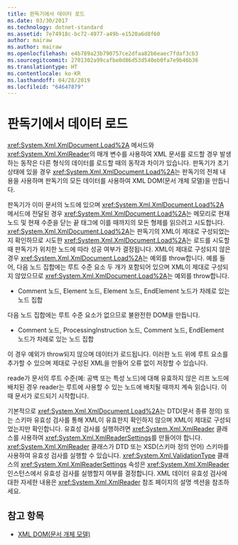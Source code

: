 ```yaml
---
title: 판독기에서 데이터 로드
ms.date: 03/30/2017
ms.technology: dotnet-standard
ms.assetid: 7e74918c-bc72-4977-a49b-e1520a6d8f60
author: mairaw
ms.author: mairaw
ms.openlocfilehash: e4b789a23b790757ce2dfaa82b6eaec7fdaf3cb3
ms.sourcegitcommit: 2701302a99cafbe0d86d53d540eb0fa7e9b46b36
ms.translationtype: HT
ms.contentlocale: ko-KR
ms.lasthandoff: 04/28/2019
ms.locfileid: "64647879"
---
```

# <a name="load-data-from-a-reader"></a>판독기에서 데이터 로드
<xref:System.Xml.XmlDocument.Load%2A> 메서드와 <xref:System.Xml.XmlReader>의 매개 변수를 사용하여 XML 문서를 로드할 경우 발생하는 동작은 다른 형식의 데이터를 로드할 때의 동작과 차이가 있습니다. 판독기가 초기 상태에 있을 경우 <xref:System.Xml.XmlDocument.Load%2A>는 판독기의 전체 내용을 사용하며 판독기의 모든 데이터를 사용하여 XML DOM(문서 개체 모델)을 만듭니다.  
  
 판독기가 이미 문서의 노드에 있으며 <xref:System.Xml.XmlDocument.Load%2A> 메서드에 전달된 경우 <xref:System.Xml.XmlDocument.Load%2A>는 메모리로 현재 노드 및 현재 수준을 닫는 끝 태그에 이를 때까지의 모든 형제를 읽으려고 시도합니다. <xref:System.Xml.XmlDocument.Load%2A>는 판독기의 XML이 제대로 구성되었는지 확인하므로 시도한 <xref:System.Xml.XmlDocument.Load%2A>는 로드를 시도할 때 판독기가 위치한 노드에 따라 성공 여부가 결정됩니다. XML이 제대로 구성되지 않은 경우 <xref:System.Xml.XmlDocument.Load%2A>는 예외를 throw합니다. 예를 들어, 다음 노드 집합에는 루트 수준 요소 두 개가 포함되어 있으며 XML이 제대로 구성되지 않았으므로 <xref:System.Xml.XmlDocument.Load%2A>는 예외를 throw합니다.  
  
- Comment 노드, Element 노드, Element 노드, EndElement 노드가 차례로 있는 노드 집합  
  
 다음 노드 집합에는 루트 수준 요소가 없으므로 불완전한 DOM을 만듭니다.  
  
- Comment 노드, ProcessingInstruction 노드, Comment 노드, EndElement 노드가 차례로 있는 노드 집합  
  
 이 경우 예외가 throw되지 않으며 데이터가 로드됩니다. 이러한 노드 위에 루트 요소를 추가할 수 있으며 제대로 구성된 XML을 만들어 오류 없이 저장할 수 있습니다.  
  
 reade가 문서의 루트 수준(예: 공백 또는 특성 노드)에 대해 유효하지 않은 리프 노드에 배치된 경우 reader는 루트에 사용할 수 있는 노드에 배치될 때까지 계속 읽습니다. 이때 문서가 로드되기 시작합니다.  
  
 기본적으로 <xref:System.Xml.XmlDocument.Load%2A>는 DTD(문서 종류 정의) 또는 스키마 유효성 검사를 통해 XML이 유효한지 확인하지 않으며 XML이 제대로 구성되었는지만 확인합니다. 유효성 검사를 실행하려면 <xref:System.Xml.XmlReader> 클래스를 사용하여 <xref:System.Xml.XmlReaderSettings>를 만들어야 합니다. <xref:System.Xml.XmlReader> 클래스가 DTD 또는 XSD(스키마 정의 언어) 스키마를 사용하여 유효성 검사를 실행할 수 있습니다. <xref:System.Xml.ValidationType> 클래스의 <xref:System.Xml.XmlReaderSettings> 속성은 <xref:System.Xml.XmlReader> 인스턴스에서 유효성 검사를 실행할지 여부를 결정합니다. XML 데이터 유효성 검사에 대한 자세한 내용은 <xref:System.Xml.XmlReader> 참조 페이지의 설명 섹션을 참조하세요.  
  
## <a name="see-also"></a>참고 항목

- [XML DOM(문서 개체 모델)](../../../../docs/standard/data/xml/xml-document-object-model-dom.md)
